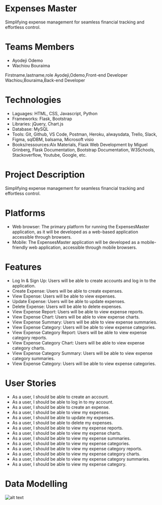 # Expenses Master

Simplifying expense management for seamless financial tracking and effortless control.

# Teams Members

- Ayodeji Odemo 
- Wachiou Bouraima

Firstname,lastname,role
Ayodeji,Odemo,Front-end Developer
Wachiou,Bouraima,Back-end Developer

# Technologies

- Laguages: HTML, CSS, Javascript, Python
- Frameworks: Flask, Bootstrap
- Libraries: jQuery, Chart.js
- Database: MySQL
- Tools: Git, Github, VS Code, Postman, Heroku, alwaysdata, Trello, Slack, Figma, sqlDBM, balsama, Microsoft visio
- Books/ressources:Alx Materials, Flask Web Development by Miguel Grinberg, Flask Documentation, Bootstrap Documentation, W3Schools, Stackoverflow, Youtube, Google, etc.

# Project Description

Simplifying expense management for seamless financial tracking and effortless control.

# Platforms

- Web browser: The primary platform for running the ExpensesMaster application, as it will be developed as a web-based application accessible through browsers.
- Mobile: The ExpensesMaster application will be developed as a mobile-friendly web application, accessible through mobile browsers.

# Features

- Log In & Sign Up: Users will be able to create accounts and log in to the application.
- Create Expense: Users will be able to create expenses.
- View Expense: Users will be able to view expenses.
- Update Expense: Users will be able to update expenses.
- Delete Expense: Users will be able to delete expenses.
- View Expense Report: Users will be able to view expense reports.
- View Expense Chart: Users will be able to view expense charts.
- View Expense Summary: Users will be able to view expense summaries.
- View Expense Category: Users will be able to view expense categories.
- View Expense Category Report: Users will be able to view expense category reports.
- View Expense Category Chart: Users will be able to view expense category charts.
- View Expense Category Summary: Users will be able to view expense category summaries.
- View Expense Category: Users will be able to view expense categories.


# User Stories

- As a user, I should be able to create an account.
- As a user, I should be able to log in to my account.
- As a user, I should be able to create an expense.
- As a user, I should be able to view my expenses.
- As a user, I should be able to update my expenses.
- As a user, I should be able to delete my expenses.
- As a user, I should be able to view my expense reports.
- As a user, I should be able to view my expense charts.
- As a user, I should be able to view my expense summaries.
- As a user, I should be able to view my expense categories.
- As a user, I should be able to view my expense category reports.
- As a user, I should be able to view my expense category charts.
- As a user, I should be able to view my expense category summaries.
- As a user, I should be able to view my expense category.

# Data Modelling

![alt text]("photo_2023-06-21_08-32-25.jpg")